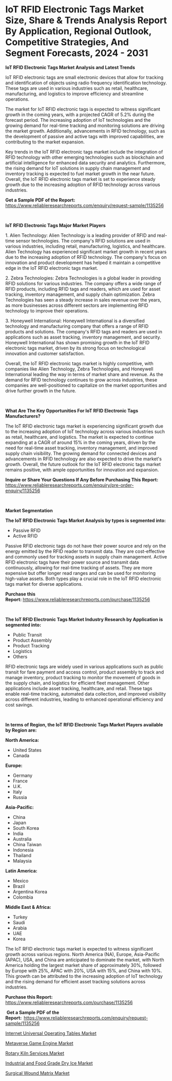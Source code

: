 <p><h1>IoT RFID Electronic Tags Market Size, Share & Trends Analysis Report By Application, Regional Outlook, Competitive Strategies, And Segment Forecasts, 2024 - 2031</h1></p><p><strong>IoT RFID Electronic Tags Market Analysis and Latest Trends</strong></p>
<p><p>IoT RFID electronic tags are small electronic devices that allow for tracking and identification of objects using radio frequency identification technology. These tags are used in various industries such as retail, healthcare, manufacturing, and logistics to improve efficiency and streamline operations.</p><p>The market for IoT RFID electronic tags is expected to witness significant growth in the coming years, with a projected CAGR of 5.2% during the forecast period. The increasing adoption of IoT technologies and the growing demand for real-time tracking and monitoring solutions are driving the market growth. Additionally, advancements in RFID technology, such as the development of passive and active tags with improved capabilities, are contributing to the market expansion.</p><p>Key trends in the IoT RFID electronic tags market include the integration of RFID technology with other emerging technologies such as blockchain and artificial intelligence for enhanced data security and analytics. Furthermore, the rising demand for IoT solutions in supply chain management and inventory tracking is expected to fuel market growth in the near future. Overall, the IoT RFID electronic tags market is set to experience steady growth due to the increasing adoption of RFID technology across various industries.</p></p>
<p><strong>Get a Sample PDF of the Report:&nbsp;</strong> <a href="https://www.reliableresearchreports.com/enquiry/request-sample/1135256">https://www.reliableresearchreports.com/enquiry/request-sample/1135256</a></p>
<p>&nbsp;</p>
<p><strong>IoT RFID Electronic Tags Major Market Players</strong></p>
<p><p>1. Alien Technology: Alien Technology is a leading provider of RFID and real-time sensor technologies. The company's RFID solutions are used in various industries, including retail, manufacturing, logistics, and healthcare. Alien Technology has experienced significant market growth in recent years due to the increasing adoption of RFID technology. The company's focus on innovation and product development has helped it maintain a competitive edge in the IoT RFID electronic tags market.</p><p>2. Zebra Technologies: Zebra Technologies is a global leader in providing RFID solutions for various industries. The company offers a wide range of RFID products, including RFID tags and readers, which are used for asset tracking, inventory management, and supply chain optimization. Zebra Technologies has seen a steady increase in sales revenue over the years, as more businesses across different sectors are implementing RFID technology to improve their operations.</p><p>3. Honeywell International: Honeywell International is a diversified technology and manufacturing company that offers a range of RFID products and solutions. The company's RFID tags and readers are used in applications such as asset tracking, inventory management, and security. Honeywell International has shown promising growth in the IoT RFID electronic tags market, driven by its strong focus on technological innovation and customer satisfaction.</p><p>Overall, the IoT RFID electronic tags market is highly competitive, with companies like Alien Technology, Zebra Technologies, and Honeywell International leading the way in terms of market share and revenue. As the demand for RFID technology continues to grow across industries, these companies are well-positioned to capitalize on the market opportunities and drive further growth in the future.</p></p>
<p>&nbsp;</p>
<p><strong>What Are The Key Opportunities For IoT RFID Electronic Tags Manufacturers?</strong></p>
<p><p>The IoT RFID electronic tags market is experiencing significant growth due to the increasing adoption of IoT technology across various industries such as retail, healthcare, and logistics. The market is expected to continue expanding at a CAGR of around 15% in the coming years, driven by the need for real-time asset tracking, inventory management, and improved supply chain visibility. The growing demand for connected devices and advancements in RFID technology are also expected to drive the market's growth. Overall, the future outlook for the IoT RFID electronic tags market remains positive, with ample opportunities for innovation and expansion.</p></p>
<p><strong>Inquire or Share Your Questions If Any Before Purchasing This Report:</strong> <a href="https://www.reliableresearchreports.com/enquiry/pre-order-enquiry/1135256">https://www.reliableresearchreports.com/enquiry/pre-order-enquiry/1135256</a></p>
<p>&nbsp;</p>
<p><strong>Market Segmentation</strong></p>
<p><strong>The IoT RFID Electronic Tags Market Analysis by types is segmented into:</strong></p>
<p><ul><li>Passive RFID</li><li>Active RFID</li></ul></p>
<p><p>Passive RFID electronic tags do not have their power source and rely on the energy emitted by the RFID reader to transmit data. They are cost-effective and commonly used for tracking assets in supply chain management. Active RFID electronic tags have their power source and transmit data continuously, allowing for real-time tracking of assets. They are more expensive but offer longer read ranges and can be used for monitoring high-value assets. Both types play a crucial role in the IoT RFID electronic tags market for diverse applications.</p></p>
<p><strong>Purchase this Report:&nbsp;</strong><a href="https://www.reliableresearchreports.com/purchase/1135256">https://www.reliableresearchreports.com/purchase/1135256</a></p>
<p>&nbsp;</p>
<p><strong>The IoT RFID Electronic Tags Market Industry Research by Application is segmented into:</strong></p>
<p><ul><li>Public Transit</li><li>Product Assembly</li><li>Product Tracking</li><li>Logistics</li><li>Others</li></ul></p>
<p><p>RFID electronic tags are widely used in various applications such as public transit for fare payment and access control, product assembly to track and manage inventory, product tracking to monitor the movement of goods in the supply chain, and logistics for efficient fleet management. Other applications include asset tracking, healthcare, and retail. These tags enable real-time tracking, automated data collection, and improved visibility across different industries, leading to enhanced operational efficiency and cost savings.</p></p>
<p>&nbsp;</p>
<p><strong>In terms of Region, the IoT RFID Electronic Tags Market Players available by Region are:</strong></p>
<p>
    <p> <strong> North America: </strong>
        <ul>
            <li>United States</li>
            <li>Canada</li>
        </ul>
        </p> 
    <p> <strong> Europe: </strong>
        <ul>
            <li>Germany</li>
            <li>France</li>
            <li>U.K.</li>
            <li>Italy</li>
            <li>Russia</li>
        </ul>
        </p> 
    <p> <strong> Asia-Pacific: </strong>
        <ul>
            <li>China</li>
            <li>Japan</li>
            <li>South Korea</li>
            <li>India</li>
            <li>Australia</li>
            <li>China Taiwan</li>
            <li>Indonesia</li>
            <li>Thailand</li>
            <li>Malaysia</li>
        </ul>
        </p> 
    <p> <strong> Latin America: </strong>
        <ul>
            <li>Mexico</li>
            <li>Brazil</li>
            <li>Argentina Korea</li>
            <li>Colombia</li>
        </ul>
        </p> 
    <p> <strong> Middle East & Africa: </strong>
        <ul>
            <li>Turkey</li>
            <li>Saudi</li>
            <li>Arabia</li>
            <li>UAE</li>
            <li>Korea</li>
        </ul>
    </p>
    </p>
<p><p>The IoT RFID electronic tags market is expected to witness significant growth across various regions. North America (NA), Europe, Asia-Pacific (APAC), USA, and China are anticipated to dominate the market, with North America holding the largest market share of approximately 30%, followed by Europe with 25%, APAC with 20%, USA with 15%, and China with 10%. This growth can be attributed to the increasing adoption of IoT technology and the rising demand for efficient asset tracking solutions across industries.</p></p>
<p><strong>Purchase this Report: </strong><a href="https://www.reliableresearchreports.com/purchase/1135256">https://www.reliableresearchreports.com/purchase/1135256</a></p>
<p>&nbsp;<strong>Get a Sample PDF of the Report:&nbsp;&nbsp;</strong><a href="https://www.reliableresearchreports.com/enquiry/request-sample/1135256">https://www.reliableresearchreports.com/enquiry/request-sample/1135256</a></p>
<p><strong></strong></p>
<p><p><a href="https://github.com/redneck06/Market-Research-Report-List-2/blob/main/internet-universal-operating-tables-market.md">Internet Universal Operating Tables Market</a></p><p><a href="https://medium.com/@leeullrich2023/metaverse-game-engine-market-analysis-and-sze-forecasted-for-period-from-2024-to-2031-0f05428a6edd">Metaverse Game Engine Market</a></p><p><a href="https://medium.com/@leeullrich2023/rotary-kiln-services-market-the-key-to-successful-business-strategy-forecast-till-2031-b74f885f078d">Rotary Kiln Services Market</a></p><p><a href="https://github.com/peachesmcdowel1/Market-Research-Report-List-1/blob/main/industrial-and-food-grade-dry-ice-market.md">Industrial and Food Grade Dry Ice Market</a></p><p><a href="https://issuu.com/reportprime-2/docs/surgical-wound-matrix-market-size-2030.pptx">Surgical Wound Matrix Market</a></p></p>